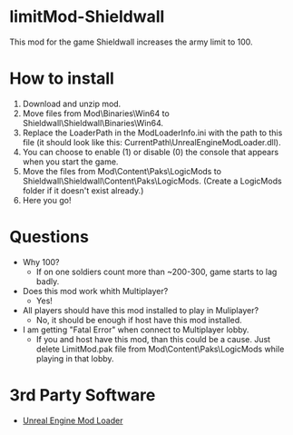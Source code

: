 # limitMod-Shieldwall
This mod for the game Shieldwall increases the army limit to 100.

# How to install
1. Download and unzip mod.
2. Move files from Mod\Binaries\Win64 to Shieldwall\Shieldwall\Binaries\Win64.
3. Replace the LoaderPath in the ModLoaderInfo.ini with the path to this file (it should look like this: CurrentPath\UnrealEngineModLoader.dll).
4. You can choose to enable (1) or disable (0) the console that appears when you start the game.
5. Move the files from Mod\Content\Paks\LogicMods to Shieldwall\Shieldwall\Content\Paks\LogicMods. (Create a LogicMods folder if it doesn't exist already.)
6. Here you go!

# Questions
* Why 100?
	* If on one soldiers count more than ~200-300, game starts to lag badly.
* Does this mod work whith Multiplayer?
	* Yes!
* All players should have this mod installed to play in Muliplayer?
	* No, it should be enough if host have this mod installed.
* I am getting "Fatal Error" when connect to Multiplayer lobby.
	* If you and host have this mod, than this could be a cause. Just delete LimitMod.pak file from Mod\Content\Paks\LogicMods while playing in that lobby.

# 3rd Party Software
  * [Unreal Engine Mod Loader](https://github.com/RussellJerome/UnrealModLoader/tree/main)